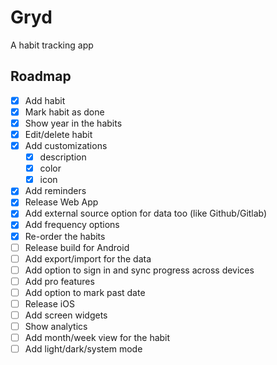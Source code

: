 # Gryd

A habit tracking app

## Roadmap

- [x] Add habit
- [x] Mark habit as done
- [x] Show year in the habits
- [x] Edit/delete habit
- [x] Add customizations
  - [x] description
  - [x] color
  - [x] icon
- [x] Add reminders
- [x] Release Web App
- [x] Add external source option for data too (like Github/Gitlab)
- [x] Add frequency options
- [x] Re-order the habits
- [ ] Release build for Android
- [ ] Add export/import for the data
- [ ] Add option to sign in and sync progress across devices
- [ ] Add pro features
- [ ] Add option to mark past date
- [ ] Release iOS
- [ ] Add screen widgets
- [ ] Show analytics
- [ ] Add month/week view for the habit
- [ ] Add light/dark/system mode
